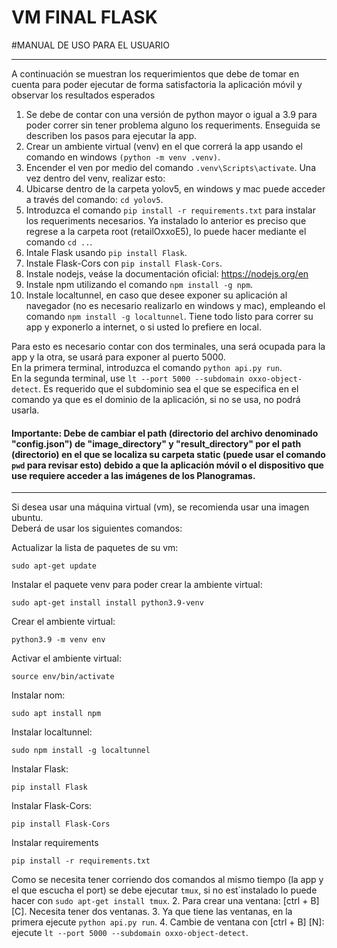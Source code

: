 # VM FINAL FLASK 
#MANUAL DE USO PARA EL USUARIO

---
A continuación se muestran los requerimientos que debe de tomar en cuenta para poder ejecutar de forma satisfactoria la aplicación móvil y observar los resultados esperados
1. Se debe de contar con una versión de python mayor o igual a 3.9 para poder correr sin tener problema alguno los requeriments.
Enseguida se describen los pasos para ejecutar la app.
1. Crear un ambiente virtual (venv) en el que correrá la app usando el comando en windows ```(python -m venv .venv)```.
2. Encender el ven por medio del comando ```.venv\Scripts\activate```.
Una vez dentro del venv, realizar esto:
3. Ubicarse dentro de la carpeta yolov5, en windows y mac puede acceder a través del comando: ```cd yolov5```.
4. Introduzca el comando ```pip install -r requirements.txt``` para instalar los requeriments necesarios.
Ya instalado lo anterior es preciso que regrese a la carpeta root (retailOxxoE5), lo puede hacer mediante el comando ```cd ..```.
5. Intale Flask usando ```pip install Flask```.
6. Instale Flask-Cors con ```pip install Flask-Cors```.
7. Instale nodejs, veáse la documentación oficial: https://nodejs.org/en
8. Instale npm utilizando el comando ```npm install -g npm```.
9. Instale localtunnel, en caso que desee exponer su aplicación al navegador (no es necesario realizarlo en windows y mac), empleando el comando ```npm install -g localtunnel```.
Tiene todo listo para correr su app y exponerlo a internet, o si usted lo prefiere en local.

Para esto es necesario contar con dos terminales, una será ocupada para la app y la otra, se usará para exponer al puerto 5000.
<br>
En la primera terminal, introduzca el comando ```python api.py run```.
<br>
En la segunda terminal, use ```lt --port 5000 --subdomain oxxo-object-detect```. Es requerido que el subdominio sea el que se especifica en el comando ya que es el dominio de la aplicación, si no se usa, no podrá usarla.

#### **Importante**: Debe de cambiar el path (directorio del archivo denominado "config.json") de "image_directory" y "result_directory" por el path (directorio) en el que se localiza su carpeta static (puede usar el comando ```pwd``` para revisar esto) debido a que la aplicación móvil o el dispositivo que use requiere acceder a las imágenes de los Planogramas.
---
Si desea usar una máquina virtual (vm), se recomienda usar una imagen ubuntu.
<br>
Deberá de usar los siguientes comandos:

Actualizar la lista de paquetes de su vm:
```
sudo apt-get update
```
Instalar el paquete venv para poder crear la ambiente virtual:
```
sudo apt-get install install python3.9-venv
```
Crear el ambiente virtual:
```
python3.9 -m venv env
```
Activar el ambiente virtual:
```
source env/bin/activate
```
Instalar nom:
```
sudo apt install npm
```
Instalar localtunnel:
```
sudo npm install -g localtunnel
```
Instalar Flask:
```
pip install Flask
```
Instalar Flask-Cors:
```
pip install Flask-Cors
```
Instalar requirements
```
pip install -r requirements.txt
```
 Como se necesita tener corriendo dos comandos al mismo tiempo (la app y el que escucha el port) se debe ejecutar ```tmux```, si no est´instalado lo puede hacer con ```sudo apt-get install tmux```.
2. Para crear una ventana: [ctrl + B] [C]. Necesita tener dos ventanas.
3. Ya que tiene las ventanas, en la primera ejecute ```python api.py run```.
4. Cambie de ventana con [ctrl + B] [N]: ejecute ```lt --port 5000 --subdomain oxxo-object-detect```.
